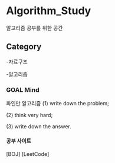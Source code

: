 # Algorithm_Study
알고리즘 공부를 위한 공간

## Category
-자료구조

-알고리즘

### GOAL Mind
파인만 알고리즘
(1) write down the problem;

(2) think very hard;

(3) write down the answer.

#### 공부 사이트
[BOJ]
[LeetCode]
